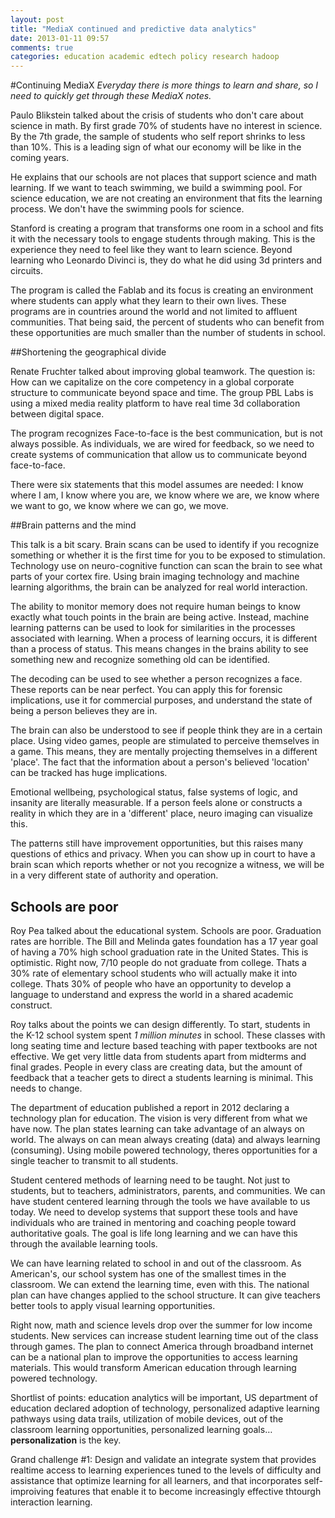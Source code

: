 ```yaml
---
layout: post
title: "MediaX continued and predictive data analytics"
date: 2013-01-11 09:57
comments: true
categories: education academic edtech policy research hadoop
---
```

#Continuing MediaX
*Everyday there is more things to learn and share, so I need to quickly get through these MediaX notes.* 

Paulo Blikstein talked about the crisis of students who don't care about science in math. By first grade 70% of students have no interest in science. By the 7th grade, the sample of students who self report shrinks to less than 10%. This is a leading sign of what our economy will be like in the coming years.

He explains that our schools are not places that support science and math learning. If we want to teach swimming, we build a swimming pool. For science education, we are not creating an environment that fits the learning process. We don't have the swimming pools for science.

Stanford is creating a program that transforms one room in a school and fits it with the necessary tools to engage students through making. This is the experience they need to feel like they want to learn science. Beyond learning who Leonardo Divinci is, they do what he did using 3d printers and circuits. 

The program is called the Fablab and its focus is creating an environment where students can apply what they learn to their own lives. These programs are in countries around the world and not limited to affluent communities. That being said, the percent of students who can benefit from these opportunities are much smaller than the number of students in school.

##Shortening the geographical divide

Renate Fruchter talked about improving global teamwork. The question is: How can we capitalize on the core competency in a global corporate structure to communicate beyond space and time. The group PBL Labs is using a mixed media reality platform to have real time 3d collaboration between digital space.

The program recognizes Face-to-face is the best communication, but is not always possible. As individuals, we are wired for feedback, so we need to create systems of communication that allow us to communicate beyond face-to-face.

There were six statements that this model assumes are needed: I know where I am, I know where you are, we know where we are, we know where we want to go, we know where we can go, we move.

##Brain patterns and the mind

This talk is a bit scary. Brain scans can be used to identify if you recognize something or whether it is the first time for you to be exposed to stimulation. Technology use on neuro-cognitive function can scan the brain to see what parts of your cortex fire. Using brain imaging technology and machine learning algorithms, the brain can be analyzed for real world interaction. 

The ability to monitor memory does not require human beings to know exactly what touch points in the brain are being active. Instead, machine learning patterns can be used to look for similarities in the processes associated with learning. When a process of learning occurs, it is different than a process of status. This means changes in the brains ability to see something new and recognize something old can be identified.

The decoding can be used to see whether a person recognizes a face. These reports can be near perfect. You can apply this for forensic implications, use it for commercial purposes, and understand the state of being a person believes they are in.

The brain can also be understood to see if people think they are in a certain place. Using video games, people are stimulated to perceive themselves in a game. This means, they are mentally projecting themselves in a different 'place'. The fact that the information about a person's believed 'location' can be tracked has huge implications.

Emotional wellbeing, psychological status, false systems of logic, and insanity are literally measurable. If a person feels alone or constructs a reality in which they are in a 'different' place, neuro imaging can visualize this. 

The patterns still have improvement opportunities, but this raises many questions of ethics and privacy. When you can show up in court to have a brain scan which reports whether or not you recognize a witness, we will be in a very different state of authority and operation. 

## Schools are poor

Roy Pea talked about the educational system. Schools are poor. Graduation rates are horrible. The Bill and Melinda gates foundation has a 17 year goal of having a 70% high school graduation rate in the United States. This is optimistic. Right now, 7/10 people do not graduate from college. Thats a 30% rate of elementary school students who will actually make it into college. Thats 30% of people who have an opportunity to develop a language to understand and express the world in a shared academic construct.

Roy talks about the points we can design differently. To start, students in the K-12 school system spent *1 million minutes* in school. These classes with long seating time and lecture based teaching with paper textbooks are not effective. We get very little data from students apart from midterms and final grades. People in every class are creating data, but the amount of feedback that a teacher gets to direct a students learning is minimal. This needs to change.

The department of education published a report in 2012 declaring a technology plan for education. The vision is very different from what we have now. The plan states learning can take advantage of an always on world. The always on can mean always creating (data) and always learning (consuming). Using mobile powered technology, theres opportunities for a single teacher to transmit to all students.

Student centered methods of learning need to be taught. Not just to students, but to teachers, administrators, parents, and communities. We can have student centered learning through the tools we have available to us today. We need to develop systems that support these tools and have individuals who are trained in mentoring and coaching people toward authoritative goals. The goal is life long learning and we can have this through the available learning tools.

We can have learning related to school in and out of the classroom. As American's, our school system has one of the smallest times in the classroom. We can extend the learning time, even with this. The national plan can have changes applied to the school structure. It can give teachers better tools to apply visual learning opportunities. 

Right now, math and science levels drop over the summer for low income students. New services can increase student learning time out of the class through games. The plan to connect America through broadband internet can be a national plan to improve the opportunities to access learning materials. This would transform American education through learning powered technology. 

Shortlist of points: education analytics will be important, US department of education declared adoption of technology, personalized adaptive learning pathways using data trails, utilization of mobile devices, out of the classroom learning opportunities, personalized learning goals…**personalization** is the key.

Grand challenge #1: Design and validate an integrate system that provides realtime access to learning experiences tuned to the levels of difficulty and assistance that optimize learning for all learners, and that incorporates self-improiving features that enable it to become increasingly effective thtourgh interaction learning.